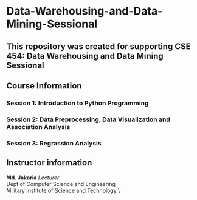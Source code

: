 # Data-Warehousing-and-Data-Mining-Sessional
## This repository was created for supporting CSE 454: Data Warehousing and Data Mining Sessional

## Course Information
### Session 1: Introduction to Python Programming
### Session 2: Data Preprocessing, Data Visualization and Association Analysis
### Session 3: Regrassion Analysis


## Instructor information 
**Md. Jakaria**
*Lecturer* \
Dept of Computer Science and Engineering \
Military Institute of Science and Technology \

